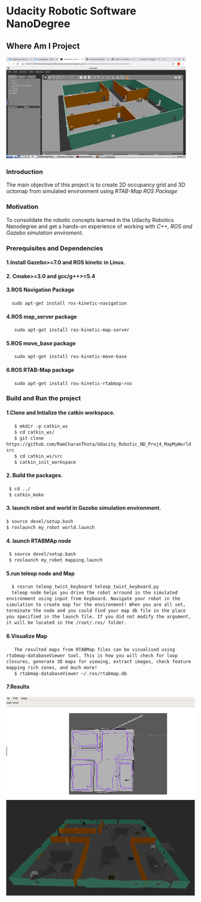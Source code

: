 # Udacity Robotic Software NanoDegree
## Where Am I Project

![](Map_My_world.gif)

### Introduction
The main objective of this project is to create 2D occupancy grid and 3D octomap from simulated environment using _RTAB-Map ROS Package_

### Motivation
To consolidate the robotic concepts learned in the Udacity Robotics Nanodegree and get a hands-on experience of working with _C++, ROS and Gazebo simulation enviroment_.
 
      
### Prerequisites and Dependencies

#### 1.Install Gazebo>=7.0 and ROS kinetic in Linux.

#### 2. Cmake>=3.0 and gcc/g++>=5.4

#### 3.ROS Navigation Package
      sudo apt-get install ros-kinetic-navigation
       
#### 4.ROS map_server package  
       sudo apt-get install ros-kinetic-map-server 
#### 5.ROS move_base package
       sudo apt-get install ros-kinetic-move-base
#### 6.ROS RTAB-Map  package
       sudo apt-get install ros-kinetic-rtabmap-ros
                

### Build and Run the project

#### 1.Clone and Intialize the catkin workspace.
    
    
       $ mkdir -p catkin_ws
       $ cd catkin_ws/
       $ git clone https://github.com/RamCharanThota/Udacity_Robotic_ND_Proj4_MapMyWorld src
       $ cd catkin_ws/src
       $ catkin_init_workspace 
    
#### 2. Build the packages.
     
     
     $ cd ../
     $ catkin_make
     
     
#### 3. launch robot and world in Gazebo simulation environment.
    
    
    $ source devel/setup.bash
    $ roslaunch my_robot world.launch 
    
#### 4. launch RTABMAp node
     
     
     $ source devel/setup.bash
     $ roslaunch my_robot mapping.launch
     
     
#### 5.run teleop node and Map
      $ rosrun teleop_twist_keyboard teleop_twist_keyboard.py
      teleop node helps you drive the robot arround in the simulated environment using input from keyboard. Navigate your robot in the simulation to create map for the environment! When you are all set, terminate the node and you could find your map db file in the place you specified in the launch file. If you did not modify the argument, it will be located in the /root/.ros/ folder.

#### 6.Visualize Map     
       The resulted maps from RTABMap files can be visualised using rtabmap-databaseViewer tool. This is how you will check for loop closures, generate 3D maps for viewing, extract images, check feature mapping rich zones, and much more! 
       $ rtabmap-databaseViewer ~/.ros/rtabmap.db
#### 7.Results 
   ![plot](./2d_path_graph.png)   
   ![plot](./3D_SLAM.png)    



